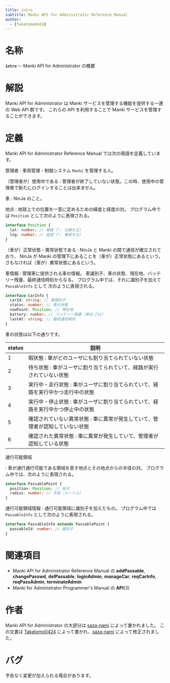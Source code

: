 ```yaml
---
title: intro
subtitle: Manki API for Administrator Reference Manual
author:
  - [Takatomo0424]
---
```

# 名称

**`intro`** -- Manki API for Administrator の概要

# 解説

Manki API for Administrator は Manki サービスを管理する機能を提供する一連の Web API 群です。
これらの API を利用することで Manki サービスを管理することができます。

# 定義

Manki API for Administrator Reference Manual では次の用語を定義しています。

管理者
: 車両管理・制御システム `Manki` を管理する人。

（管理者が）使用中である
: 管理者が終了していない状態。この時、使用中の管理者で新たにログインすることは出来ません。

車
: NinJa のこと。

地点
: 地球上での位置を一意に定めるための緯度と経度の対。
プログラム中では `Position` として次のように表現される。

```ts
interface Position {
  lat: number; // 緯度（°; 北緯を正）
  lng: number; // 経度（°; 東経を正）
}
```

（車が）正常状態・異常状態である
: NinJa と Manki の間で通信が確立されており、
NinJa が Manki の管理下にあることを（車が）正常状態にあるという。
さもなければ（車が）異常状態にあるという。

車情報
: 管理車に提供される車の情報。
車識別子、車の状態、現在地、バッテリー残量、最終通信時刻からなる。
プログラム中では、それに識別子を加えて `PassableInfo` として
次のように表現される。

```ts
interface CarInfo {
  carId: string; // 車識別子
  status: number; // 車の状態
  nowPoint: Position; // 現在地
  battery: number; // バッテリー残量（単位:[%]）
  lastAt: string; // 最終通信時刻
}
```

車の状態は以下の通りです。

| status | 説明                                                                            |
| ------ | ------------------------------------------------------------------------------- |
| 1      | 暇状態 : 車がどのユーザにも割り当てられていない状態                             |
| 2      | 待ち状態 : 車がユーザに割り当てられていて、経路が実行されていない状態           |
| 3      | 実行中・走行状態 : 車がユーザに割り当てられていて、経路を実行中かつ走行中の状態 |
| 4      | 実行中・停止状態 : 車がユーザに割り当てられていて、経路を実行中かつ停止中の状態 |
| 5      | 確認されていない異常状態 : 車に異常が発生していて、管理者が認知していない状態   |
| 6      | 確認された異常状態 : 車に異常が発生していて、管理者が認知している状態           |

通行可能領域

: 車が通行通行可能である領域を表す地点とその地点からの半径の対。
プログラム中では、次のように表現される。

```typescript
interface PassablePoint {
  position: Position; // 地点
  radius: number; // 半径（メートル）
}
```

通行可能領域情報
: 通行可能領域に識別子を加えたもの。
プログラム中では `PassableInfo` として次のように表現される。

```ts
interface PassableInfo extends PassablePoint {
  passableId: number; // 識別子
}
```

# 関連項目

- Manki API for Administrator Reference Manual の **addPassable**, **changePasswd**, **delPassable**,
  **loginAdmin**, **manageCar**, **reqCarInfo**, **reqPassAdmin**,
  **terminateAdmin**
- Manki for Administrator Programmer's Manual の **API**(3)

# 作者

Manki API for Administrator の大部分は [saza-nami][saza-nami] によって書かれました。
この文書は [Takatomo0424][takatomo0424] によって書かれ、[saza-nami][saza-nami] によって修正されました。

# バグ

予告なく変更が加えられる場合があります。

[saza-nami]: https://github.com/saza-nami
[takatomo0424]: https://github.com/Takatomo0424
